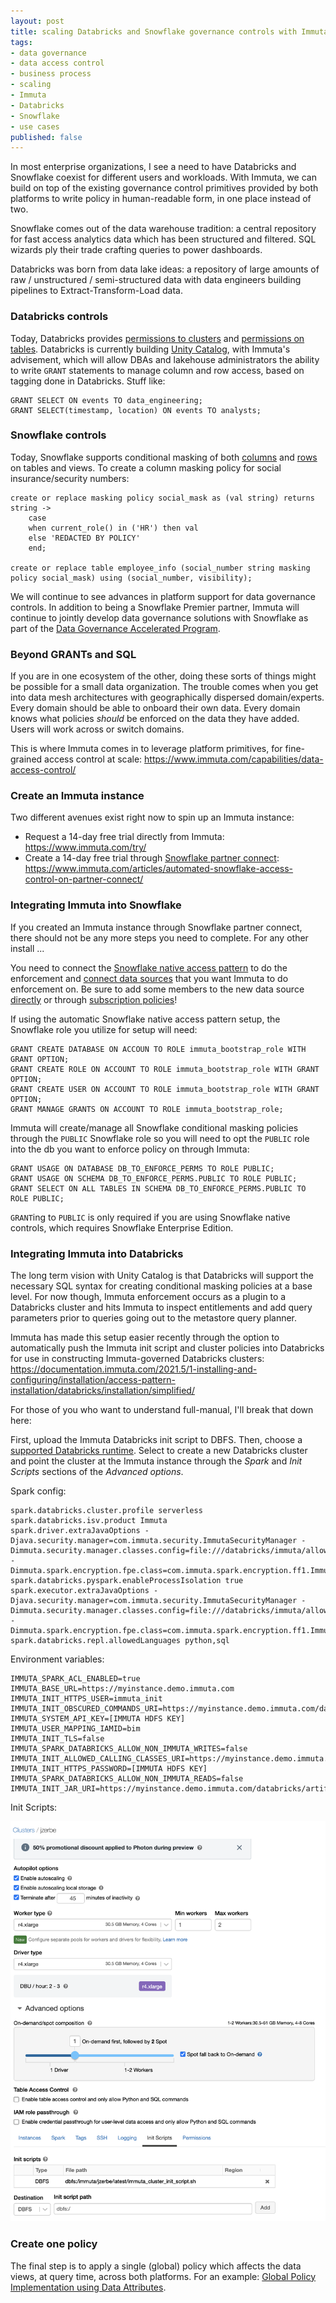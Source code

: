 ```yaml
---
layout: post
title: scaling Databricks and Snowflake governance controls with Immuta
tags:
- data governance
- data access control
- business process
- scaling
- Immuta
- Databricks
- Snowflake
- use cases
published: false
---
```

In most enterprise organizations, I see a need to have Databricks and Snowflake coexist for different
users and workloads. With Immuta, we can build on top of the existing governance control primitives
provided by both platforms to write policy in human-readable form, in one place instead of two.

Snowflake comes out of the data warehouse tradition: a central repository for fast access
analytics data which has been structured and filtered.
SQL wizards ply their trade crafting queries to power dashboards.

Databricks was born from data lake ideas: a repository of
large amounts of raw / unstructured / semi-structured data with data engineers building pipelines
to Extract-Transform-Load data.

### Databricks controls
Today, Databricks provides
[permissions to clusters](https://docs.databricks.com/security/access-control/cluster-acl.html) and
[permissions on tables](https://docs.databricks.com/security/access-control/table-acls/index.html).
Databricks is currently building [Unity Catalog](https://databricks.com/product/unity-catalog),
with Immuta's advisement,
which will allow DBAs and lakehouse administrators the ability to write `GRANT` statements
to manage column and row access, based on tagging done in Databricks. Stuff like:

    GRANT SELECT ON events TO data_engineering;
    GRANT SELECT(timestamp, location) ON events TO analysts;

### Snowflake controls
Today, Snowflake supports conditional masking of both
[columns](https://docs.snowflake.com/en/user-guide/security-column-intro.html#apply-a-conditional-masking-policy-on-a-column) and
[rows](https://docs.snowflake.com/en/user-guide/security-row-intro.html#apply-a-row-access-policy-to-a-table-or-view)
on tables and views. To create a column masking policy for social insurance/security numbers:

    create or replace masking policy social_mask as (val string) returns string ->
        case
        when current_role() in ('HR') then val
        else 'REDACTED BY POLICY'
        end;

    create or replace table employee_info (social_number string masking policy social_mask) using (social_number, visibility);

We will continue to see advances in platform support for data governance controls.
In addition to being a Snowflake Premier partner, Immuta will continue to jointly develop data governance
solutions with Snowflake as part of the
[Data Governance Accelerated Program](https://www.businesswire.com/news/home/20211116006058/en/Immuta-Joins-Snowflake%E2%80%99s-Data-Governance-Accelerated-Program).

### Beyond GRANTs and SQL
If you are in one ecosystem of the other,
doing these sorts of things might be possible for a small data organization.
The trouble comes when you get into data mesh architectures with geographically dispersed domain/experts.
Every domain should be able to onboard their own data. Every domain knows what policies _should_ be
enforced on the data they have added. Users will work across or switch domains.

This is where Immuta comes in to leverage platform primitives, for fine-grained access control at scale:
<https://www.immuta.com/capabilities/data-access-control/>

### Create an Immuta instance
Two different avenues exist right now to spin up an Immuta instance:
- Request a 14-day free trial directly from Immuta: <https://www.immuta.com/try/>
- Create a 14-day free trial through
[Snowflake partner connect](https://docs.snowflake.com/en/user-guide/ecosystem-partner-connect.html): <https://www.immuta.com/articles/automated-snowflake-access-control-on-partner-connect/>

### Integrating Immuta into Snowflake
If you created an Immuta instance through Snowflake partner connect,
there should not be any more steps you need to complete. For any other install ...

You need to connect the
[Snowflake native access pattern](https://documentation.immuta.com/SaaS/1-installing-and-configuring/installation/access-pattern-installation/snowflake/)
to do the enforcement and
[connect data sources](https://documentation.immuta.com/SaaS/4-connecting-data/creating-data-sources/storage-technologies/general/snowflake-tutorial/)
that you want Immuta to do enforcement on.
Be sure to add some members to the new data source
[directly](https://documentation.immuta.com/SaaS/prologue/immuta-ui/data-source-page/#members-tab) or through
[subscription policies](https://documentation.immuta.com/SaaS/3-writing-global-policies-for-compliance/global-policy-builder/subscription-policy-tutorial/)!

If using the automatic Snowflake native access pattern setup, the Snowflake role you utilize for setup will need:

    GRANT CREATE DATABASE ON ACCOUN TO ROLE immuta_bootstrap_role WITH GRANT OPTION;
    GRANT CREATE ROLE ON ACCOUNT TO ROLE immuta_bootstrap_role WITH GRANT OPTION;
    GRANT CREATE USER ON ACCOUNT TO ROLE immuta_bootstrap_role WITH GRANT OPTION;
    GRANT MANAGE GRANTS ON ACCOUNT TO ROLE immuta_bootstrap_role;

Immuta will create/manage all Snowflake conditional masking policies through the `PUBLIC` Snowflake role
so you will need to opt the `PUBLIC` role into the db you want to enforce policy on through Immuta:

    GRANT USAGE ON DATABASE DB_TO_ENFORCE_PERMS TO ROLE PUBLIC;
    GRANT USAGE ON SCHEMA DB_TO_ENFORCE_PERMS.PUBLIC TO ROLE PUBLIC;
    GRANT SELECT ON ALL TABLES IN SCHEMA DB_TO_ENFORCE_PERMS.PUBLIC TO ROLE PUBLIC;

`GRANT`ing to `PUBLIC` is only required if you are using Snowflake native controls,
which requires Snowflake Enterprise Edition.

### Integrating Immuta into Databricks
The long term vision with Unity Catalog is that Databricks will support the necessary SQL syntax for
creating conditional masking policies at a base level. For now though, Immuta enforcement occurs as a plugin to
a Databricks cluster and hits Immuta to inspect entitlements and add query parameters prior to queries
going out to the metastore query planner.

Immuta has made this setup easier recently through the option to automatically push the Immuta init script
and cluster policies into Databricks for use in constructing Immuta-governed Databricks clusters:
<https://documentation.immuta.com/2021.5/1-installing-and-configuring/installation/access-pattern-installation/databricks/installation/simplified/>

For those of you who want to understand full-manual, I'll break that down here:

First, upload the Immuta Databricks init script to DBFS.
Then, choose a [supported Databricks runtime](https://documentation.immuta.com/SaaS/1-installing-and-configuring/installation/access-pattern-installation/databricks/installation/#supported-databricks-runtimes).
Select to create a new Databricks cluster and point the cluster at the Immuta instance through the
_Spark_ and _Init Scripts_ sections of the _Advanced options_.

Spark config:

    spark.databricks.cluster.profile serverless
    spark.databricks.isv.product Immuta
    spark.driver.extraJavaOptions -Djava.security.manager=com.immuta.security.ImmutaSecurityManager -Dimmuta.security.manager.classes.config=file:///databricks/immuta/allowedCallingClasses.json -Dimmuta.spark.encryption.fpe.class=com.immuta.spark.encryption.ff1.ImmutaFF1Service
    spark.databricks.pyspark.enableProcessIsolation true
    spark.executor.extraJavaOptions -Djava.security.manager=com.immuta.security.ImmutaSecurityManager -Dimmuta.security.manager.classes.config=file:///databricks/immuta/allowedCallingClasses.json -Dimmuta.spark.encryption.fpe.class=com.immuta.spark.encryption.ff1.ImmutaFF1Service
    spark.databricks.repl.allowedLanguages python,sql

Environment variables:

    IMMUTA_SPARK_ACL_ENABLED=true
    IMMUTA_BASE_URL=https://myinstance.demo.immuta.com
    IMMUTA_INIT_HTTPS_USER=immuta_init
    IMMUTA_INIT_OBSCURED_COMMANDS_URI=https://myinstance.demo.immuta.com/databricks/artifacts/obscuredCommands.yaml
    IMMUTA_SYSTEM_API_KEY=[IMMUTA HDFS KEY]
    IMMUTA_USER_MAPPING_IAMID=bim
    IMMUTA_INIT_TLS=false
    IMMUTA_SPARK_DATABRICKS_ALLOW_NON_IMMUTA_WRITES=false
    IMMUTA_INIT_ALLOWED_CALLING_CLASSES_URI=https://myinstance.demo.immuta.com/databricks/artifacts/allowedCallingClasses.json
    IMMUTA_INIT_HTTPS_PASSWORD=[IMMUTA HDFS KEY]
    IMMUTA_SPARK_DATABRICKS_ALLOW_NON_IMMUTA_READS=false
    IMMUTA_INIT_JAR_URI=https://myinstance.demo.immuta.com/databricks/artifacts/immuta_plugin.jar

Init Scripts:

![](/public/images/databricks_cluster_init.png)

### Create one policy
The final step is to apply a single (global) policy which affects the data views, at query time,
across both platforms. For an example:
[Global Policy Implementation using Data Attributes](https://www.youtube.com/watch?v=ZzCQ7n8G0_Q).
